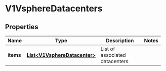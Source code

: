 # V1VsphereDatacenters

## Properties
Name | Type | Description | Notes
------------ | ------------- | ------------- | -------------
**items** | [**List&lt;V1VsphereDatacenter&gt;**](V1VsphereDatacenter.md) | List of associated datacenters | 

